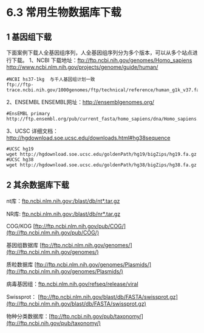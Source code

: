 # 6.3  常用生物数据库下载
## 1 基因组下载
下面案例下载人全基因组序列，人全基因组序列分为多个版本，可以从多个站点进行下载。
1、NCBI
下载地址：ftp://ftp.ncbi.nih.gov/genomes/Homo_sapiens
http://www.ncbi.nlm.nih.gov/projects/genome/guide/human/

```
#NCBI hs37-1kg  与千人基因组计划一致
ftp://ftp-trace.ncbi.nih.gov/1000genomes/ftp/technical/reference/human_g1k_v37.fasta.gz
```

2、ENSEMBL
ENSEMBL网址：http://ensemblgenomes.org/

```
#EnsEMBL primary
http://ftp.ensembl.org/pub/current_fasta/homo_sapiens/dna/Homo_sapiens.GRCh38.dna.primary_assembly.fa.gz
```

3、UCSC
详细文档：http://hgdownload.soe.ucsc.edu/downloads.html#hg38sequence

```
#UCSC hg19
wget http://hgdownload.soe.ucsc.edu/goldenPath/hg19/bigZips/hg19.fa.gz
#UCSC hg38
wget http://hgdownload.soe.ucsc.edu/goldenPath/hg38/bigZips/hg38.fa.gz
```



## 2 其余数据库下载
nt库：[ftp.ncbi.nlm.nih.gov:/blast/db/nt*.tar.gz](ftp://ftp.ncbi.nlm.nih.gov:/blast/db/nt*.tar.gz)

NR库: [ftp.ncbi.nlm.nih.gov:/blast/db/nr*.tar.gz](ftp://ftp.ncbi.nlm.nih.gov:/blast/db/nr*.tar.gz)

COG/KOG [ftp://ftp.ncbi.nlm.nih.gov/pub/COG/](ftp://ftp.ncbi.nlm.nih.gov/pub/COG/)

基因组数据库 [ftp://ftp.ncbi.nlm.nih.gov/genomes/](ftp://ftp.ncbi.nlm.nih.gov/genomes/) 

质粒数据库 [ftp://ftp.ncbi.nlm.nih.gov/genomes/Plasmids/](ftp://ftp.ncbi.nlm.nih.gov/genomes/Plasmids/) 

病毒基因组：[ftp.ncbi.nlm.nih.gov/refseq/release/viral](ftp://ftp.ncbi.nlm.nih.gov/refseq/release/viral) 

Swissprot： [ftp://ftp.ncbi.nlm.nih.gov/blast/db/FASTA/swissprot.gz](ftp://ftp.ncbi.nlm.nih.gov/blast/db/FASTA/swissprot.gz)

物种分类数据库：[ftp://ftp.ncbi.nih.gov/pub/taxonomy/](ftp://ftp.ncbi.nih.gov/pub/taxonomy/)
